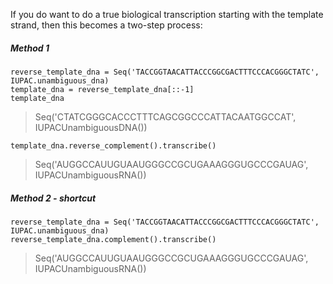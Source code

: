 If you do want to do a true biological transcription starting with the template strand, then this becomes a two-step process: 

##### Method 1

```{.python}
reverse_template_dna = Seq('TACCGGTAACATTACCCGGCGACTTTCCCACGGGCTATC', IUPAC.unambiguous_dna)
template_dna = reverse_template_dna[::-1]
template_dna
```

> Seq('CTATCGGGCACCCTTTCAGCGGCCCATTACAATGGCCAT', IUPACUnambiguousDNA())

```{.python}
template_dna.reverse_complement().transcribe()
```

> Seq('AUGGCCAUUGUAAUGGGCCGCUGAAAGGGUGCCCGAUAG', IUPACUnambiguousRNA())

##### Method 2 - shortcut

```{.python}
reverse_template_dna = Seq('TACCGGTAACATTACCCGGCGACTTTCCCACGGGCTATC', IUPAC.unambiguous_dna)
reverse_template_dna.complement().transcribe()
```

> Seq('AUGGCCAUUGUAAUGGGCCGCUGAAAGGGUGCCCGAUAG', IUPACUnambiguousRNA())

